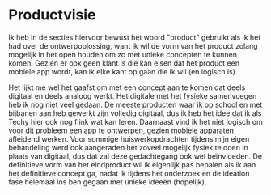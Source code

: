 # Productvisie

Ik heb in de secties hiervoor bewust het woord "product" gebruikt als ik het had over de ontwerpoplossing, want ik wil de vorm van het product zolang mogelijk in het open houden om zo met unieke concepten te kunnen komen. Gezien er ook geen klant is die kan eisen dat het product een mobiele app wordt, kan ik elke kant op gaan die ik wil (en logisch is).

Het lijkt me wel het gaafst om met een concept aan te komen dat deels digitaal en deels analoog werkt. Het digitale met het fysieke samenvoegen heb ik nog niet veel gedaan. De meeste producten waar ik op school en met bijbanen aan heb gewerkt zijn volledig digitaal, dus ik heb het idee dat ik als Techy hier ook nog flink wat kan leren. Daarnaast vind ik het niet logisch om voor dit probleem een app te ontwerpen, gezien mobiele apparaten afleidend werken. Voor sommige huiswerkopdrachten tijdens mijn eigen behandeling werd ook aangeraden het zoveel mogelijk fysiek te doen in plaats van digitaal, dus dat zal deze gedachtegang ook wel beïnvloeden. De definitieve vorm van het eindproduct wil ik eigenlijk pas bepalen als ik aan het definitieve concept ga, nadat ik tijdens het onderzoek en de ideation fase helemaal los ben gegaan met unieke ideeën (hopelijk).

